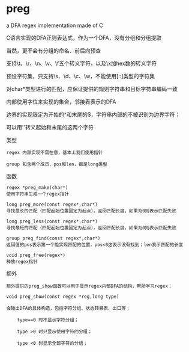 preg
====
a DFA regex implementation made of C

C语言实现的DFA正则表达式，作为一个DFA，没有分组和分组提取

当然，更不会有分组的命名、前后向预查

支持\t、\r、\n、\v、\f五个转义字符，以及\x加hex数的转义字符

预设字符集，只支持\s、\d、\c、\w，不能使用[::]类型的字符集

对char*类型进行的匹配，应保证提供的规则字符串和目标字符串编码一致

内部使用字位来实现的集合，邻接表表示的DFA

边界的实现限定为开始的^和末尾的$，字符串内部的不被识别为边界字符；

可以用'\'转义起始和末尾的这两个字符

类型

	regex 内部实现不需在意，基本上我们使用指针
	
	group 包含两个成员，pos和len，都是long类型

函数

	regex *preg_make(char*)
	使用字符串生成一个regex指针

	long preg_more(const regex*,char*)
	寻找最长的匹配（匹配起始位置固定为起点），返回匹配长度，如果为0则表示匹配失败

	long preg_less(const regex*,char*)
	寻找最短的匹配（匹配起始位置固定为起点），返回匹配长度，如果为0则表示匹配失败

	group preg_find(const regex*,char*)
	返回值的pos表示第一个能实现匹配的位置，pos<0这表示没有找到；len表示匹配的长度

	void preg_free(regex*)
	释放regex指针

额外

	额外提供的preg_show函数可以用于显示regex内部DFA的结构，帮助学习regex：
	
	void preg_show(const regex *reg,long type)
	
	会输出DFA的具体构造，包括字符分组、状态转移表、出口等；
	
		type==0 时不显示字符分组；
		
		type >0 时只显示使用字符的分组；
		
		type <0 时显示全部字符的分组；
